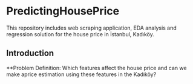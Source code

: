 # PredictingHousePrice

This repository includes web scraping application, EDA analysis and regression solution for the house price in İstanbul, Kadıköy.

## Introduction

**Problem Definition: 
Which features affect the house price and can we make aprice estimation using these features in the Kadıköy?

